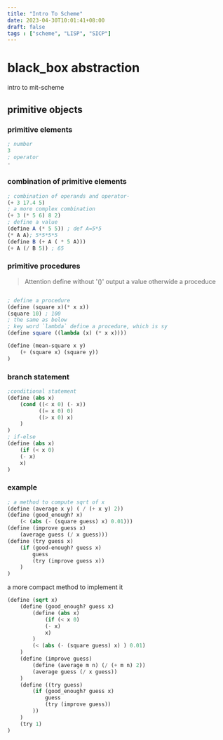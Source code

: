 ```yaml
---
title: "Intro To Scheme"
date: 2023-04-30T10:01:41+08:00
draft: false 
tags : ["scheme", "LISP", "SICP"]
---
```


# black_box abstraction

intro to mit-scheme

## primitive objects

### primitive elements

```scheme
; number
3
; operator
-
```

### combination of primitive elements

```scheme
; combination of operands and operator-
(+ 3 17.4 5)
; a more complex combination
(+ 3 (* 5 6) 8 2)
; define a value
(define A (* 5 5)) ; def A=5*5
(* A A); 5*5*5*5
(define B (+ A ( * 5 A)))
(+ A (/ B 5)) ; 65
```

### primitive procedures

> Attention
> define without '()' output a value
> otherwide a proceduce

```scheme

; define a procedure
(define (square x)(* x x))
(square 10) ; 100
; the same as below
; key word `lambda` define a procedure, which is sy
(define square ((lambda (x) (* x x))))

(define (mean-square x y)
    (+ (square x) (square y))
)
```

### branch statement

```scheme
;conditional statement 
(define (abs x)
    (cond ((< x 0) (- x))
          ((= x 0) 0)
          ((> x 0) x)
    )
)
; if-else
(define (abs x)
    (if (< x 0) 
    (- x)
    x)
)
```

### example

```scheme
; a method to compute sqrt of x
(define (average x y) ( / (+ x y) 2))
(define (good_enough? x)
    (< (abs (- (square guess) x) 0.01)))
(define (improve guess x)
    (average guess (/ x guess)))
(define (try guess x)
    (if (good-enough? guess x)
        guess
        (try (improve guess x))
    )
)
```

a more compact method to implement it

```scheme
(define (sqrt x)
    (define (good_enough? guess x)
        (define (abs x)
            (if (< x 0) 
            (- x)
            x)
        )
        (< (abs (- (square guess) x) ) 0.01)
    )
    (define (improve guess)
        (define (average m n) (/ (+ m n) 2))
        (average guess (/ x guess))
    )
    (define ((try guess)
        (if (good_enough? guess x)
            guess
            (try (improve guess))
        ))
    )
    (try 1)
)
```